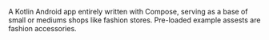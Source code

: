 A Kotlin Android app entirely written with Compose, serving as a base of small or mediums shops like fashion stores.
Pre-loaded example assests are fashion accessories. 
